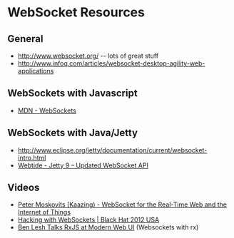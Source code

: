WebSocket Resources
===================

General
-------

* http://www.websocket.org/  -- lots of great stuff
* http://www.infoq.com/articles/websocket-desktop-agility-web-applications

WebSockets with Javascript
--------------------------

* [MDN - WebSockets](https://developer.mozilla.org/en-US/docs/WebSockets)

WebSockets with Java/Jetty
--------------------------

* http://www.eclipse.org/jetty/documentation/current/websocket-intro.html
* [Webtide - Jetty 9 – Updated WebSocket API](https://webtide.com/jetty-9-updated-websocket-api/)

Videos
------

* [Peter Moskovits (Kaazing) - WebSocket for the Real-Time Web and the Internet of Things](http://m.ustream.tv/recorded/61483803?rmalang=en_US)
* [Hacking with WebSockets | Black Hat 2012 USA](https://m.youtube.com/watch?v=bRn6ViFAomY)
* [Ben Lesh Talks RxJS at Modern Web UI](https://www.youtube.com/watch?v=yk_6eU3Hcwo) (Websockets with rx)

